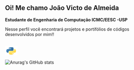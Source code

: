 ## Oi! Me chamo João Victo de Almeida
**Estudante de Engenharia de Computação ICMC/EESC -USP**

Nesse perfil você encontrará projetos e portifólios de códigos desenvolvidos por mim!!

<div style="display: inline_block"><br>
  <img align="center" alt="Rafa-Python" height="30" width="40" src="https://raw.githubusercontent.com/devicons/devicon/master/icons/python/python-original.svg">

![Anurag's GitHub stats](https://github-readme-stats.vercel.app/api?username=anuraghazra&show_icons=true&theme=transparent)

</div>
